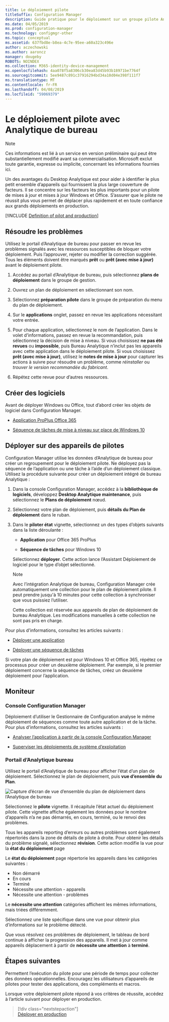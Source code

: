 ```yaml
---
title: Le déploiement pilote
titleSuffix: Configuration Manager
description: Guide pratique pour le déploiement sur un groupe pilote Analytique de bureau.
ms.date: 04/05/2019
ms.prod: configuration-manager
ms.technology: configmgr-other
ms.topic: conceptual
ms.assetid: 637fbd8e-b8ea-4c7e-95ee-a60a323c496e
author: aczechowski
ms.author: aaroncz
manager: dougeby
ROBOTS: NOINDEX
ms.collection: M365-identity-device-management
ms.openlocfilehash: 4aa078f5a8306cb30ea83d45b93b18971be7764f
ms.sourcegitcommit: 5ee9487c891c37916294bd34a10d04e398f111f7
ms.translationtype: MT
ms.contentlocale: fr-FR
ms.lasthandoff: 04/08/2019
ms.locfileid: "59069379"
---
```

# <a name="how-to-deploy-to-pilot-with-desktop-analytics"></a>Le déploiement pilote avec Analytique de bureau

> [!Note]  
> Ces informations est lié à un service en version préliminaire qui peut être substantiellement modifié avant sa commercialisation. Microsoft exclut toute garantie, expresse ou implicite, concernant les informations fournies ici.  

Un des avantages du Desktop Analytique est pour aider à identifier le plus petit ensemble d’appareils qui fournissent la plus large couverture de facteurs. Il se concentre sur les facteurs les plus importants pour un pilote de mises à jour et mises à jour Windows et Office. S’assurer que le pilote ne réussit plus vous permet de déplacer plus rapidement et en toute confiance aux grands déploiements en production.  

[!INCLUDE [Definition of pilot and production](includes/define-pilot-prod.md)]



## <a name="address-issues"></a>Résoudre les problèmes

Utilisez le portail d’Analytique de bureau pour passer en revue les problèmes signalés avec les ressources susceptibles de bloquer votre déploiement. Puis l’approuver, rejeter ou modifier la correction suggérée. Tous les éléments doivent être marqués **prêt** ou **prêt (avec mise à jour)** avant le déploiement pilote.

1. Accédez au portail d’Analytique de bureau, puis sélectionnez **plans de déploiement** dans le groupe de gestion.  

2. Ouvrez un plan de déploiement en sélectionnant son nom.  

3. Sélectionnez **préparation pilote** dans le groupe de préparation du menu du plan de déploiement.  

4. Sur le **applications** onglet, passez en revue les applications nécessitant votre entrée.  

5. Pour chaque application, sélectionnez le nom de l’application. Dans le volet d’informations, passez en revue la recommandation, puis sélectionnez la décision de mise à niveau. Si vous choisissez **ne pas été revues** ou **impossible**, puis Bureau Analytique n’inclut pas les appareils avec cette application dans le déploiement pilote. Si vous choisissez **prêt (avec mise à jour)**, utilisez le **notes de mise à jour** pour capturer les actions à suivre pour résoudre un problème, comme *réinstaller* ou *trouver le version recommandée du fabricant*.

6. Répétez cette revue pour d’autres ressources.  



## <a name="create-software"></a>Créer des logiciels

Avant de déployer Windows ou Office, tout d’abord créer les objets de logiciel dans Configuration Manager.

- [Application ProPlus Office 365](https://docs.microsoft.com/sccm/sum/deploy-use/manage-office-365-proplus-updates#deploy-office-365-apps)  

- [Séquence de tâches de mise à niveau sur place de Windows 10](https://docs.microsoft.com/sccm/osd/deploy-use/create-a-task-sequence-to-upgrade-an-operating-system)



## <a name="deploy-to-pilot-devices"></a>Déployer sur des appareils de pilotes

Configuration Manager utilise les données d’Analytique de bureau pour créer un regroupement pour le déploiement pilote. Ne déployez pas la séquence de l’application ou une tâche à l’aide d’un déploiement classique. Utilisez la procédure suivante pour créer un déploiement intégré de bureau Analytique :

1. Dans la console Configuration Manager, accédez à la **bibliothèque de logiciels**, développez **Desktop Analytique maintenance**, puis sélectionnez le **Plans de déploiement** nœud.  

2. Sélectionnez votre plan de déploiement, puis **détails du Plan de déploiement** dans le ruban.  

3. Dans le **piloter état** vignette, sélectionnez un des types d’objets suivants dans la liste déroulante :  

    - **Application** pour Office 365 ProPlus  

    - **Séquence de tâches** pour Windows 10  
  
   Sélectionnez **déployer**. Cette action lance l’Assistant Déploiement de logiciel pour le type d’objet sélectionné.

    > [!Note]  
    > Avec l’intégration Analytique de bureau, Configuration Manager crée automatiquement une collection pour le plan de déploiement pilote. Il peut prendre jusqu'à 10 minutes pour cette collection à synchroniser que vous puissiez l’utiliser.<!-- 3887891 -->
    >
    > Cette collection est réservée aux appareils de plan de déploiement de bureau Analytique. Les modifications manuelles à cette collection ne sont pas pris en charge.<!-- 3866460, SCCMDocs-pr 3544 -->  

Pour plus d’informations, consultez les articles suivants :  

- [Déployer une application](/sccm/apps/deploy-use/deploy-applications#bkmk_deploy)  

- [Déployer une séquence de tâches](/sccm/osd/deploy-use/manage-task-sequences-to-automate-tasks#BKMK_DeployTS)  

Si votre plan de déploiement est pour Windows 10 et Office 365, répétez ce processus pour créer un deuxième déploiement. Par exemple, si le premier déploiement concerne la séquence de tâches, créez un deuxième déploiement pour l’application.



## <a name="monitor"></a>Moniteur

### <a name="configuration-manager-console"></a>Console Configuration Manager

Déploiement d’utiliser le Gestionnaire de Configuration analyse le même déploiement de séquences comme toute autre application et de la tâche. Pour plus d’informations, consultez les articles suivants :  

- [Analyser l’application à partir de la console Configuration Manager](/sccm/apps/deploy-use/monitor-applications-from-the-console)  

- [Superviser les déploiements de système d’exploitation](/sccm/osd/deploy-use/monitor-operating-system-deployments)  


### <a name="desktop-analytics-portal"></a>Portail d’Analytique bureau

Utilisez le portail d’Analytique de bureau pour afficher l’état d’un plan de déploiement. Sélectionnez le plan de déploiement, puis **vue d’ensemble du Plan**.

![Capture d’écran de vue d’ensemble du plan de déploiement dans l’Analytique de bureau](media/deployment-plan-overview.png)

Sélectionnez le **pilote** vignette. Il récapitule l’état actuel du déploiement pilote. Cette vignette affiche également les données pour le nombre d’appareils n’a ne pas démarrés, en cours, terminé, ou le renvoi des problèmes.

Tous les appareils reporting d’erreurs ou autres problèmes sont également répertoriés dans la zone de détails de pilote à droite. Pour obtenir les détails du problème signalé, sélectionnez **révision**. Cette action modifie la vue pour la **état du déploiement** page

Le **état du déploiement** page répertorie les appareils dans les catégories suivantes :

- Non démarré
- En cours
- Terminé
- Nécessite une attention - appareils
- Nécessite une attention - problèmes

Le **nécessite une attention** catégories affichent les mêmes informations, mais triées différemment.

Sélectionnez une liste spécifique dans une vue pour obtenir plus d’informations sur le problème détecté.

Que vous résolvez ces problèmes de déploiement, le tableau de bord continue à afficher la progression des appareils. Il met à jour comme appareils déplacement à partir de **nécessite une attention** à **terminé**.



## <a name="next-steps"></a>Étapes suivantes

Permettent l’exécution du pilote pour une période de temps pour collecter des données opérationnelles. Encouragez les utilisateurs d’appareils de pilotes pour tester des applications, des compléments et macros.

Lorsque votre déploiement pilote répond à vos critères de réussite, accédez à l’article suivant pour déployer en production.
> [!div class="nextstepaction"]  
> [Déployer en production](/sccm/desktop-analytics/deploy-prod)  
